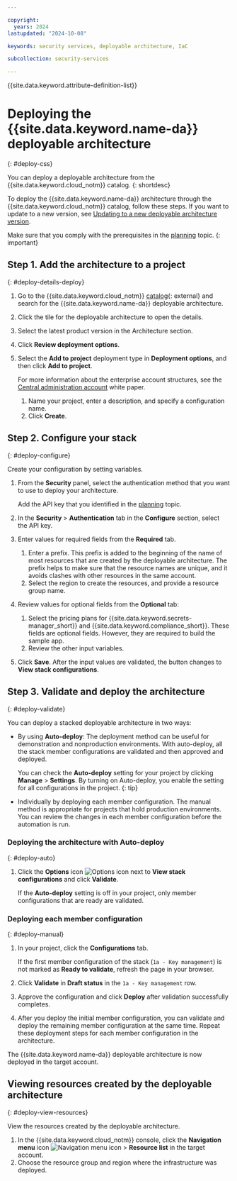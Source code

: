 ```yaml
---

copyright:
  years: 2024
lastupdated: "2024-10-08"

keywords: security services, deployable architecture, IaC

subcollection: security-services

---
```


{{site.data.keyword.attribute-definition-list}}

# Deploying the {{site.data.keyword.name-da}} deployable architecture
{: #deploy-css}

You can deploy a deployable architecture from the {{site.data.keyword.cloud_notm}} catalog.
{: shortdesc}

To deploy the {{site.data.keyword.name-da}} architecture through the {{site.data.keyword.cloud_notm}} catalog, follow these steps. If you want to update to a new version, see [Updating to a new deployable architecture version](/docs/security-services?topic=security-services-update-css).


Make sure that you comply with the prerequisites in the [planning](/docs/security-services?topic=security-services-prereqs) topic.
{: important}

## Step 1. Add the architecture to a project
{: #deploy-details-deploy}

1.  Go to the {{site.data.keyword.cloud_notm}} [catalog](/catalog#reference_architecture){: external} and search for the {{site.data.keyword.name-da}} deployable architecture.
1.  Click the tile for the deployable architecture to open the details.
1.  Select the latest product version in the Architecture section.
1.  Click **Review deployment options**.
1.  Select the **Add to project** deployment type in **Deployment options**, and then click **Add to project**.

    For more information about the enterprise account structures, see the [Central administration account](/docs/enterprise-account-architecture?topic=enterprise-account-architecture-admin-hub-account) white paper.

    1.  Name your project, enter a description, and specify a configuration name.
    1.  Click **Create**.

## Step 2. Configure your stack
{: #deploy-configure}

Create your configuration by setting variables.

1.  From the **Security** panel, select the authentication method that you want to use to deploy your architecture.

    Add the API key that you identified in the [planning](/docs/security-services?topic=security-services-prereqs) topic.

1.  In the **Security** > **Authentication** tab in the **Configure** section, select the API key.

1.  Enter values for required fields from the **Required** tab.

    1.  Enter a prefix. This prefix is added to the beginning of the name of most resources that are created by the deployable architecture. The prefix helps to make sure that the resource names are unique, and it avoids clashes with other resources in the same account.
    1.  Select the region to create the resources, and provide a resource group name.
1.  Review values for optional fields from the **Optional** tab:

    1.  Select the pricing plans for {{site.data.keyword.secrets-manager_short}} and {{site.data.keyword.compliance_short}}. These fields are optional fields. However, they are required to build the sample app.
    1.  Review the other input variables.

1.  Click **Save**. After the input values are validated, the button changes to **View stack configurations**.

## Step 3. Validate and deploy the architecture
{: #deploy-validate}

You can deploy a stacked deployable architecture in two ways:

- By using **Auto-deploy**: The deployment method can be useful for demonstration and nonproduction environments. With auto-deploy, all the stack member configurations are validated and then approved and deployed.

    You can check the **Auto-deploy** setting for your project by clicking **Manage** > **Settings**. By turning on Auto-deploy, you enable the setting for all configurations in the project.
    {: tip}

- Individually by deploying each member configuration. The manual method is appropriate for projects that hold production environments. You can review the changes in each member configuration before the automation is run.

### Deploying the architecture with Auto-deploy
{: #deploy-auto}

1.  Click the **Options** icon ![Options icon](../icons/action-menu-icon.svg "Options") next to **View stack configurations** and click **Validate**.

    If the **Auto-deploy** setting is off in your project, only member configurations that are ready are validated.

### Deploying each member configuration
{: #deploy-manual}

1.  In your project, click the **Configurations** tab.

    If the first member configuration of the stack (`1a - Key management`) is not marked as **Ready to validate**, refresh the page in your browser.
1.  Click **Validate** in **Draft status** in the `1a - Key management` row.
1.  Approve the configuration and click **Deploy** after validation successfully completes.
1.  After you deploy the initial member configuration, you can validate and deploy the remaining member configuration at the same time. Repeat these deployment steps for each member configuration in the architecture.

The {{site.data.keyword.name-da}} deployable architecture is now deployed in the target account.

## Viewing resources created by the deployable architecture
{: #deploy-view-resources}

View the resources created by the deployable architecture.

1.  In the {{site.data.keyword.cloud_notm}} console, click the **Navigation menu** icon ![Navigation menu icon](../icons/icon_hamburger.svg "Menu") > **Resource list** in the target account.
1.  Choose the resource group and region where the infrastructure was deployed.
